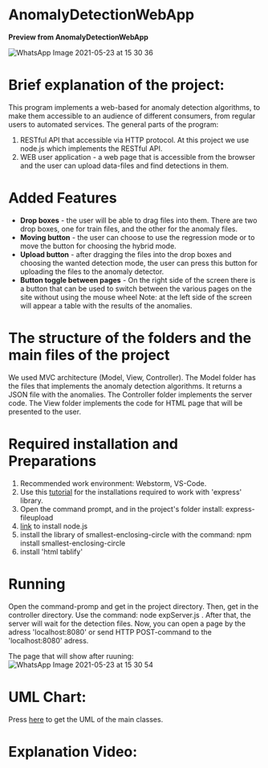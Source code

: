 # AnomalyDetectionWebApp
**Preview from AnomalyDetectionWebApp**

![WhatsApp Image 2021-05-23 at 15 30 36](https://user-images.githubusercontent.com/62257681/119260711-aa579d80-bbdc-11eb-8326-011a3e69e604.jpeg)

# Brief explanation of the project:

This program implements a web-based for anomaly detection algorithms, to make them accessible to an audience of different
consumers, from regular users to automated services.
The general parts of the program:
1) RESTful API that accessible via HTTP protocol. At this project we use node.js which implements the RESTful API.
2) WEB user application - a web page that is accessible from the browser and the user can upload data-files and find detections in them.


# Added Features

* **Drop boxes** - the user will be able to drag files into them. There are two drop boxes, one for train files, and the other for the anomaly files.
* **Moving button** - the user can choose to use the regression mode or to move the button for choosing the hybrid mode.
* **Upload button** - after dragging the files into the drop boxes and choosing the wanted detection mode, the user can press this button for
  uploading the files to the anomaly detector. 
* **Button toggle between pages** - On the right side of the screen there is a button that can be used to switch between the various pages on the site without using the mouse wheel
 Note: at the left side of the screen will appear a table with the results of the anomalies. 
 
 
# The structure of the folders and the main files of the project
We used MVC architecture (Model, View, Controller).
The Model folder has the files that implements the anomaly detection algorithms. It returns a JSON file with 
the anomalies.
The Controller folder implements the server code.
The View folder implements the code for HTML page that will be presented to the user.


# Required installation and Preparations

1) Recommended work environment: Webstorm, VS-Code.
2) Use this [tutorial](https://expressjs.com/en/starter/installing.html) for the installations required to work with 'express' library.
3) Open the command prompt, and in the project's folder install: express-fileupload
4) [link](https://nodejs.org/en/download/) to install node.js
5) install the library of smallest-enclosing-circle with the command: npm install smallest-enclosing-circle
6) install 'html tablify'


# Running 
Open the command-promp and get in the project directory. Then, get in the controller directory.
Use the command: node expServer.js . After that, the server will wait for the detection files.
Now, you can open a page by the adress 'localhost:8080' or send HTTP POST-command to the 'localhost:8080' adress.

The page that will show after ruuning:
![WhatsApp Image 2021-05-23 at 15 30 54](https://user-images.githubusercontent.com/62257681/119260715-ae83bb00-bbdc-11eb-91eb-e0ba1f860af3.jpeg)

# UML Chart:
Press [here](https://github.com/asafmor13/anomalydetectionwebapp/blob/master/UML%20webapp.png) to get the UML of the main classes.

# Explanation Video:
